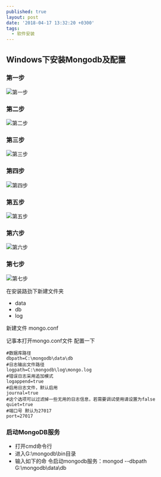 ```yaml
---
published: true
layout: post
date: '2018-04-17 13:32:20 +0300'
tags:
  - 软件安装
---
```

## Windows下安装Mongodb及配置

### 第一步
![第一步](2019-09-17_0001.png)

### 第二步
![第二步](2019-09-17_0002.png)

### 第三步
![第三步](2019-09-17_0003.png)

### 第四步
![第四步](2019-09-17_0004.png)

### 第五步
![第五步](2019-09-17_0005.png)

### 第六步
![第六步](2019-09-17_0006.png)

### 第七步
![第七步](2019-09-17_0006.png)

在安装路劲下新建文件夹
- data
 - db
- log

新建文件
mongo.conf

记事本打开mongo.conf文件 配置一下

```
#数据库路径  
dbpath=C:\mongodb\data\db
#日志输出文件路径  
logpath=C:\mongodb\log\mongo.log
#错误日志采用追加模式  
logappend=true  
#启用日志文件，默认启用  
journal=true  
#这个选项可以过滤掉一些无用的日志信息，若需要调试使用请设置为false  
quiet=true  
#端口号 默认为27017  
port=27017
```
### 启动MongoDB服务

- 打开cmd命令行
- 进入G:\mongodb\bin目录
- 输入如下的命
令启动mongodb服务：mongod --dbpath G:\mongodb\data\db









